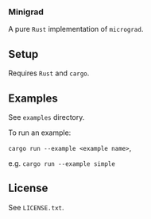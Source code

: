 ### Minigrad

A pure `Rust` implementation of `micrograd`.

## Setup

Requires `Rust` and `cargo`.

## Examples

See `examples` directory.

To run an example:

`cargo run --example <example name>`, 

e.g. `cargo run --example simple`

## License

See `LICENSE.txt`.